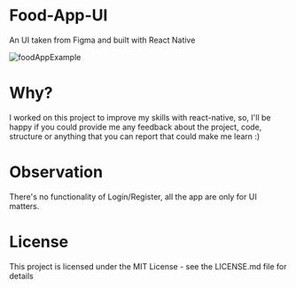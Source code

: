 # Food-App-UI
An UI taken from Figma and built with React Native

![foodAppExample](https://user-images.githubusercontent.com/71141025/124651391-3e21b800-de71-11eb-971d-00c322ba7fcd.png)

# Why?
I worked on this project to improve my skills with react-native, so, I'll be happy if you could provide me any feedback about the project, code, structure or anything that you can report that could make me learn :)

# Observation
There's no functionality of Login/Register, all the app are only for UI matters.

# License
This project is licensed under the MIT License - see the LICENSE.md file for details
